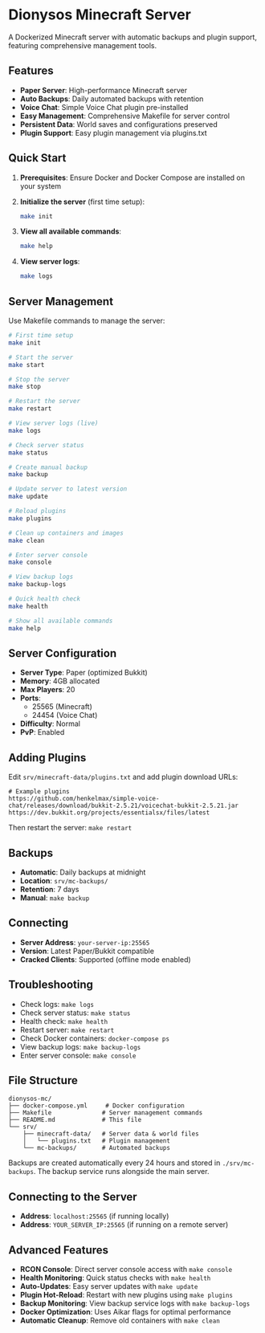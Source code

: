 # Dionysos Minecraft Server

A Dockerized Minecraft server with automatic backups and plugin support, featuring comprehensive management tools.

## Features

- **Paper Server**: High-performance Minecraft server
- **Auto Backups**: Daily automated backups with retention
- **Voice Chat**: Simple Voice Chat plugin pre-installed
- **Easy Management**: Comprehensive Makefile for server control
- **Persistent Data**: World saves and configurations preserved
- **Plugin Support**: Easy plugin management via plugins.txt

## Quick Start

1. **Prerequisites**: Ensure Docker and Docker Compose are installed on your system

2. **Initialize the server** (first time setup):
   ```bash
   make init
   ```

3. **View all available commands**:
   ```bash
   make help
   ```

4. **View server logs**:
   ```bash
   make logs
   ```

## Server Management

Use Makefile commands to manage the server:
```bash
# First time setup
make init

# Start the server
make start

# Stop the server
make stop

# Restart the server
make restart

# View server logs (live)
make logs

# Check server status
make status

# Create manual backup
make backup

# Update server to latest version
make update

# Reload plugins
make plugins

# Clean up containers and images
make clean

# Enter server console
make console

# View backup logs
make backup-logs

# Quick health check
make health

# Show all available commands
make help
```

## Server Configuration

- **Server Type**: Paper (optimized Bukkit)
- **Memory**: 4GB allocated
- **Max Players**: 20
- **Ports**: 
  - 25565 (Minecraft)
  - 24454 (Voice Chat)
- **Difficulty**: Normal
- **PvP**: Enabled

## Adding Plugins

Edit `srv/minecraft-data/plugins.txt` and add plugin download URLs:

```
# Example plugins
https://github.com/henkelmax/simple-voice-chat/releases/download/bukkit-2.5.21/voicechat-bukkit-2.5.21.jar
https://dev.bukkit.org/projects/essentialsx/files/latest
```

Then restart the server: `make restart`

## Backups

- **Automatic**: Daily backups at midnight
- **Location**: `srv/mc-backups/`
- **Retention**: 7 days
- **Manual**: `make backup`

## Connecting

- **Server Address**: `your-server-ip:25565`
- **Version**: Latest Paper/Bukkit compatible
- **Cracked Clients**: Supported (offline mode enabled)

## Troubleshooting

- Check logs: `make logs`
- Check server status: `make status`
- Health check: `make health`
- Restart server: `make restart`
- Check Docker containers: `docker-compose ps`
- View backup logs: `make backup-logs`
- Enter server console: `make console`

## File Structure

```
dionysos-mc/
├── docker-compose.yml     # Docker configuration
├── Makefile              # Server management commands
├── README.md             # This file
└── srv/
    ├── minecraft-data/   # Server data & world files
    │   └── plugins.txt   # Plugin management
    └── mc-backups/       # Automated backups
```

Backups are created automatically every 24 hours and stored in `./srv/mc-backups`. The backup service runs alongside the main server.

## Connecting to the Server

- **Address**: `localhost:25565` (if running locally)
- **Address**: `YOUR_SERVER_IP:25565` (if running on a remote server)

## Advanced Features

- **RCON Console**: Direct server console access with `make console`
- **Health Monitoring**: Quick status checks with `make health`
- **Auto-Updates**: Easy server updates with `make update`
- **Plugin Hot-Reload**: Restart with new plugins using `make plugins`
- **Backup Monitoring**: View backup service logs with `make backup-logs`
- **Docker Optimization**: Uses Aikar flags for optimal performance
- **Automatic Cleanup**: Remove old containers with `make clean`
